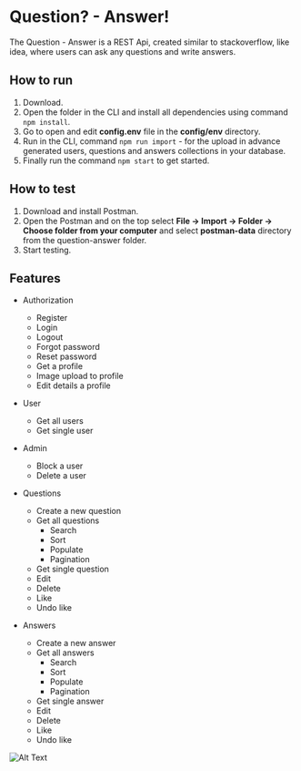 # Question? - Answer! 
The Question - Answer is a REST Api, created similar to stackoverflow, like idea, where users can ask any questions and write answers.

## How to run 
1. Download.
2. Open the folder in the CLI and install all dependencies using command `npm install`.
3. Go to open and edit **config.env** file in the **config/env** directory.
4. Run in the CLI, command `npm run import` - for the upload in advance generated users, questions and answers collections in your database.
5. Finally run the command `npm start` to get started.

## How to test
1. Download and install Postman.
2. Open the Postman and on the top select **File -> Import -> Folder -> Choose folder from your computer** and select **postman-data** directory from the question-answer folder. 
3. Start testing. 

## Features
- Authorization
  - Register 
  - Login 
  - Logout 
  - Forgot password
  - Reset password
  - Get a profile 
  - Image upload to profile
  - Edit details a profile
 
- User
  - Get all users
  - Get single user

- Admin
  - Block a user
  - Delete a user

- Questions
  - Create a new question
  - Get all questions
    - Search
    - Sort
    - Populate
    - Pagination
  - Get single question 
  - Edit 
  - Delete 
  - Like 
  - Undo like 

- Answers
  - Create a new answer
  - Get all answers
    - Search
    - Sort
    - Populate
    - Pagination
  - Get single answer 
  - Edit 
  - Delete 
  - Like 
  - Undo like 


![Alt Text](https://djcodes.files.wordpress.com/2015/03/git_remote1.png)


